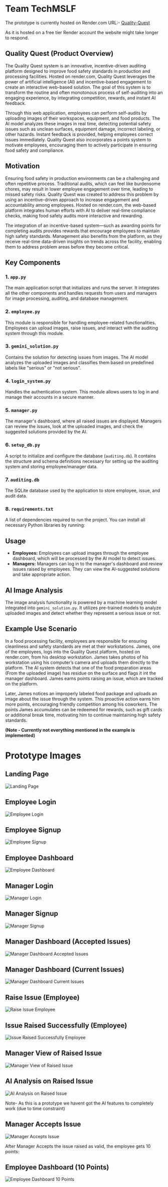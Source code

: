# Team TechMSLF
The prototype is currently hosted on Render.com URL:- [Quality-Quest](https://quality-quest-u9fu.onrender.com)

As it is hosted on a free tier Render account the website might take longer to respond.

## Quality Quest (Product Overview)
The Quality Quest system is an innovative, incentive-driven auditing platform designed to improve food safety standards in production and processing facilities. Hosted on render.com, Quality Quest leverages the power of artificial intelligence (AI) and incentive-based engagement to create an interactive web-based solution. The goal of this system is to transform the routine and often monotonous process of self-auditing into an engaging experience, by integrating competition, rewards, and instant AI feedback.

Through this web application, employees can perform self-audits by uploading images of their workspaces, equipment, and food products. The AI model analyzes these images in real time, detecting potential safety issues such as unclean surfaces, equipment damage, incorrect labeling, or other hazards. Instant feedback is provided, helping employees correct issues immediately. Quality Quest also incorporates a points system to motivate employees, encouraging them to actively participate in ensuring food safety and compliance.

## Motivation
Ensuring food safety in production environments can be a challenging and often repetitive process. Traditional audits, which can feel like burdensome chores, may result in lower employee engagement over time, leading to missed safety risks. Quality Quest was created to address this problem by using an incentive-driven approach to increase engagement and accountability among employees. Hosted on render.com, the web-based platform integrates human efforts with AI to deliver real-time compliance checks, making food safety audits more interactive and rewarding.

The integration of an incentive-based system—such as awarding points for completing audits provides rewards that encourage employees to maintain high safety standards. Management also benefits from the platform, as they receive real-time data-driven insights on trends across the facility, enabling them to address problem areas before they become critical.

## Key Components

### 1. `app.py`
The main application script that initializes and runs the server. It integrates all the other components and handles requests from users and managers for image processing, auditing, and database management.

### 2. `employee.py`
This module is responsible for handling employee-related functionalities. Employees can upload images, raise issues, and interact with the auditing system through this module.

### 3. `gemini_solution.py`
Contains the solution for detecting issues from images. The AI model analyzes the uploaded images and classifies them based on predefined labels like "serious" or "not serious".

### 4. `login_system.py`
Handles the authentication system. This module allows users to log in and manage their accounts in a secure manner.

### 5. `manager.py`
The manager's dashboard, where all raised issues are displayed. Managers can review the issues, look at the uploaded images, and check the suggested solutions provided by the AI.

### 6. `setup_db.py`
A script to initialize and configure the database (`auditing.db`). It contains the structure and schema definitions necessary for setting up the auditing system and storing employee/manager data.

### 7. `auditing.db`
The SQLite database used by the application to store employee, issue, and audit data.

### 8. `requirements.txt`
A list of dependencies required to run the project. You can install all necessary Python libraries by running:

## Usage

- **Employees:** Employees can upload images through the employee dashboard, which will be processed by the AI model to detect issues.
- **Managers:** Managers can log in to the manager's dashboard and review issues raised by employees. They can view the AI-suggested solutions and take appropriate action.

## AI Image Analysis

The image analysis functionality is powered by a machine learning model integrated into `gemini_solution.py`. It utilizes pre-trained models to analyze uploaded images and detect whether they represent a serious issue or not.


## Example Use Scenario
In a food processing facility, employees are responsible for ensuring cleanliness and safety standards are met at their workstations. James, one of the employees, logs into the Quality Quest platform, hosted on render.com, from his desktop workstation. James takes photos of his workstation using his computer’s camera and uploads them directly to the platform. The AI system detects that one of the food preparation areas (From the uploaded image) has residue on the surface and flags it int the manager dashboard. James earns points raising an issue, which are tracked on the platform.

Later, James notices an improperly labeled food package and uploads an image about the issue through the system. This proactive action earns him more points, encouraging friendly competition among his coworkers. The points James accumulates can be redeemed for rewards, such as gift cards or additional break time, motivating him to continue maintaining high safety standards.

**(Note - Currently not everything mentioned in the example is implemented)**


# Prototype Images

## Landing Page
![Landing Page](protoype_pics/1_Landing_page.png)

## Employee Login
![Employee Login](protoype_pics/2_employee_login.png)

## Employee Signup
![Employee Signup](protoype_pics/2_employee_signup.png)

## Employee Dashboard
![Employee Dashboard](protoype_pics/2_employee_dashboard.png)

## Manager Login
![Manager Login](protoype_pics/3_manager_login.png)

## Manager Signup
![Manager Signup](protoype_pics/3_manager_signup.png)

## Manager Dashboard (Accepted Issues)
![Manager Dashboard Accepted Issues](protoype_pics/3_manager_dashboard_accepted_issues.png)

## Manager Dashboard (Current Issues)
![Manager Dashboard Current Issues](protoype_pics/3_manager_dashboard_current_issues.png)

## Raise Issue (Employee)
![Raise Issue Employee](protoype_pics/4_employee_issue_raise.png)

## Issue Raised Successfully (Employee)
![Issue Raised Successfully Employee](protoype_pics/4_employee_issue_raise_succesfull.png)

## Manager View of Raised Issue
![Manager View of Raised Issue](protoype_pics/5_manager_view_issue.png)

## AI Analysis on Raised Issue
![AI Analysis on Raised Issue](protoype_pics/5_ai_analysis.png)

Note- As this is a prototype we havent got the AI features to completely work (due to time constraint)

## Manager Accepts Issue
![Manager Accepts Issue](protoype_pics/6_manager_accept_issue.png)

After Manager Accepts the issue raised as valid, the employee gets 10 points:
## Employee Dashboard (10 Points)
![Employee Dashboard 10 Points](protoype_pics/7_employee_revieve_10_points.png)
